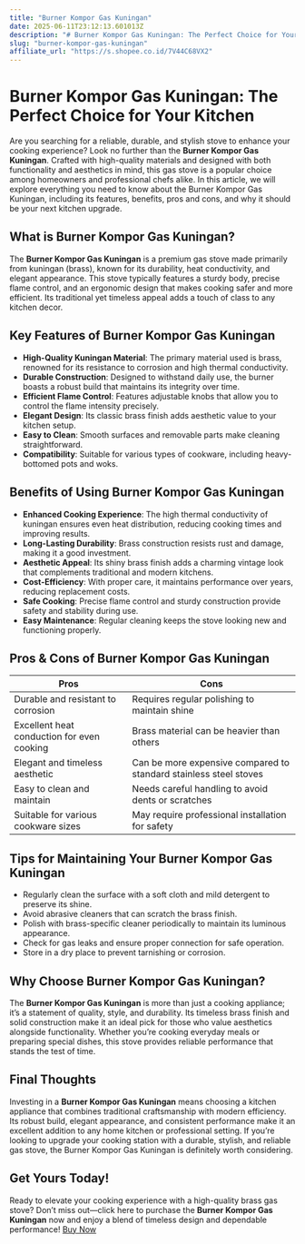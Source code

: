 ```yaml
---
title: "Burner Kompor Gas Kuningan"
date: 2025-06-11T23:12:13.601013Z
description: "# Burner Kompor Gas Kuningan: The Perfect Choice for Your Kitchen..."
slug: "burner-kompor-gas-kuningan"
affiliate_url: "https://s.shopee.co.id/7V44C68VX2"
---
```

# Burner Kompor Gas Kuningan: The Perfect Choice for Your Kitchen

Are you searching for a reliable, durable, and stylish stove to enhance your cooking experience? Look no further than the **Burner Kompor Gas Kuningan**. Crafted with high-quality materials and designed with both functionality and aesthetics in mind, this gas stove is a popular choice among homeowners and professional chefs alike. In this article, we will explore everything you need to know about the Burner Kompor Gas Kuningan, including its features, benefits, pros and cons, and why it should be your next kitchen upgrade.

## What is Burner Kompor Gas Kuningan?

The **Burner Kompor Gas Kuningan** is a premium gas stove made primarily from kuningan (brass), known for its durability, heat conductivity, and elegant appearance. This stove typically features a sturdy body, precise flame control, and an ergonomic design that makes cooking safer and more efficient. Its traditional yet timeless appeal adds a touch of class to any kitchen decor.

## Key Features of Burner Kompor Gas Kuningan

- **High-Quality Kuningan Material**: The primary material used is brass, renowned for its resistance to corrosion and high thermal conductivity.
- **Durable Construction**: Designed to withstand daily use, the burner boasts a robust build that maintains its integrity over time.
- **Efficient Flame Control**: Features adjustable knobs that allow you to control the flame intensity precisely.
- **Elegant Design**: Its classic brass finish adds aesthetic value to your kitchen setup.
- **Easy to Clean**: Smooth surfaces and removable parts make cleaning straightforward.
- **Compatibility**: Suitable for various types of cookware, including heavy-bottomed pots and woks.

## Benefits of Using Burner Kompor Gas Kuningan

- **Enhanced Cooking Experience**: The high thermal conductivity of kuningan ensures even heat distribution, reducing cooking times and improving results.
- **Long-Lasting Durability**: Brass construction resists rust and damage, making it a good investment.
- **Aesthetic Appeal**: Its shiny brass finish adds a charming vintage look that complements traditional and modern kitchens.
- **Cost-Efficiency**: With proper care, it maintains performance over years, reducing replacement costs.
- **Safe Cooking**: Precise flame control and sturdy construction provide safety and stability during use.
- **Easy Maintenance**: Regular cleaning keeps the stove looking new and functioning properly.

## Pros & Cons of Burner Kompor Gas Kuningan

| Pros                                               | Cons                                             |
|-----------------------------------------------------|--------------------------------------------------|
| Durable and resistant to corrosion               | Requires regular polishing to maintain shine  |
| Excellent heat conduction for even cooking       | Brass material can be heavier than others     |
| Elegant and timeless aesthetic                   | Can be more expensive compared to standard stainless steel stoves |
| Easy to clean and maintain                       | Needs careful handling to avoid dents or scratches |
| Suitable for various cookware sizes              | May require professional installation for safety |

## Tips for Maintaining Your Burner Kompor Gas Kuningan

- Regularly clean the surface with a soft cloth and mild detergent to preserve its shine.
- Avoid abrasive cleaners that can scratch the brass finish.
- Polish with brass-specific cleaner periodically to maintain its luminous appearance.
- Check for gas leaks and ensure proper connection for safe operation.
- Store in a dry place to prevent tarnishing or corrosion.

## Why Choose Burner Kompor Gas Kuningan?

The **Burner Kompor Gas Kuningan** is more than just a cooking appliance; it’s a statement of quality, style, and durability. Its timeless brass finish and solid construction make it an ideal pick for those who value aesthetics alongside functionality. Whether you’re cooking everyday meals or preparing special dishes, this stove provides reliable performance that stands the test of time.

## Final Thoughts

Investing in a **Burner Kompor Gas Kuningan** means choosing a kitchen appliance that combines traditional craftsmanship with modern efficiency. Its robust build, elegant appearance, and consistent performance make it an excellent addition to any home kitchen or professional setting. If you’re looking to upgrade your cooking station with a durable, stylish, and reliable gas stove, the Burner Kompor Gas Kuningan is definitely worth considering.

## Get Yours Today!

Ready to elevate your cooking experience with a high-quality brass gas stove? Don’t miss out—click here to purchase the **Burner Kompor Gas Kuningan** now and enjoy a blend of timeless design and dependable performance! [Buy Now](https://s.shopee.co.id/7V44C68VX2)